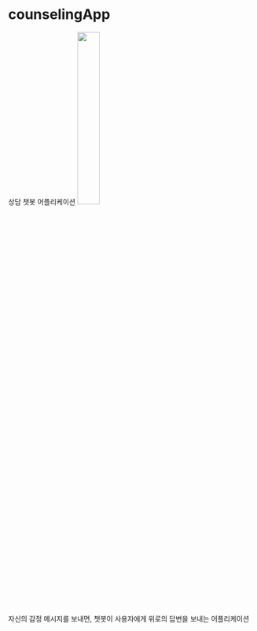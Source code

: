 # counselingApp
상담 챗봇 어플리케이션
<img src="https://user-images.githubusercontent.com/92314556/211301855-308256b7-df7a-4d11-a095-93e57c968e75.png"  width="30%" />

자신의 감정 메시지를 보내면, 챗봇이 사용자에게 위로의 답변을 보내는 어플리케이션
